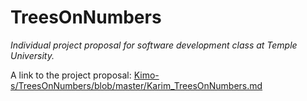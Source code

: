 # TreesOnNumbers
_Individual project proposal for software development class at Temple University._

A link to the project proposal: [Kimo-s/TreesOnNumbers/blob/master/Karim_TreesOnNumbers.md](Karim_TreesOnNumbers.md)
